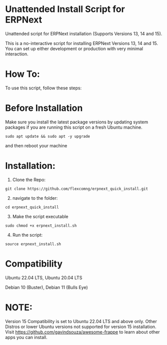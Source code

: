 # Unattended Install Script for ERPNext
Unattended script for ERPNext installation (Supports Versions 13, 14 and 15).

This is a no-interactive script for installing ERPNext Versions 13, 14 and 15. You can set up either development or production with very minimal interaction.

# How To:
To use this script, follow these steps:

# Before Installation

Make sure you install the latest package versions by updating system packages if you are running this script on a fresh Ubuntu machine.

```
sudo apt update && sudo apt -y upgrade
```
and then reboot your machine 

# Installation:

1. Clone the Repo:
```
git clone https://github.com/flexcomng/erpnext_quick_install.git
```
2. navigate to the folder:
```
cd erpnext_quick_install
```
3. Make the script executable
```
sudo chmod +x erpnext_install.sh
```
4. Run the script:
```
source erpnext_install.sh
```
# Compatibility

Ubuntu 22.04 LTS,
Ubuntu 20.04 LTS

Debian 10 (Buster),
Debian 11 (Bulls Eye)

# NOTE:

Version 15 Compatibility is set to Ubuntu 22.04 LTS and above only. Other Distros or lower Ubuntu versions not supported for version 15 installation.
Visit https://github.com/gavindsouza/awesome-frappe to learn about other apps you can install.

